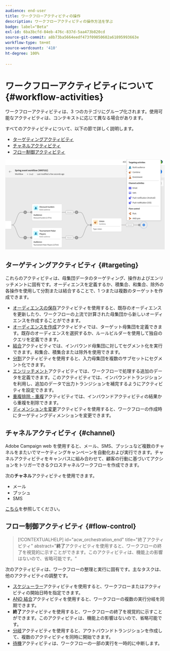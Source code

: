 ```yaml
---
audience: end-user
title: ワークフローアクティビティの操作
description: ワークフローアクティビティの操作方法を学ぶ
badge: label="Beta"
exl-id: 6ba3bcfd-84eb-476c-837d-5aa473b820cd
source-git-commit: a8b73ba5664eedf473f09050602a61895993663e
workflow-type: tm+mt
source-wordcount: '410'
ht-degree: 100%

---
```



# ワークフローアクティビティについて {#workflow-activities}

ワークフローアクティビティは、3 つのカテゴリにグループ化されます。使用可能なアクティビティは、コンテキストに応じて異なる場合があります。

すべてのアクティビティについて、以下の節で詳しく説明します。

* [ターゲティングアクティビティ](#targeting)
* [チャネルアクティビティ](#channel)
* [フロー制御アクティビティ](#flow-control)

![](../assets/workflow-activities.png)

## ターゲティングアクティビティ {#targeting}

これらのアクティビティは、母集団データのターゲティング、操作およびエンリッチメントに固有です。オーディエンスを定義するか、積集合、和集合、除外の各操作を使用して分割または結合することで、1 つまたは複数のターゲットを作成できます。

* [オーディエンスの保存](save-audience.md)アクティビティを使用すると、既存のオーディエンスを更新したり、ワークフローの上流で計算された母集団から新しいオーディエンスを作成することができます。
* [オーディエンスを作成](build-audience.md)アクティビティでは、ターゲット母集団を定義できます。既存のオーディエンスを選択するか、ルールビルダーを使用して独自のクエリを定義できます。
* [結合](combine.md)アクティビティでは、インバウンド母集団に対してセグメント化を実行できます。和集合、積集合または除外を使用できます。
* [分割](split.md)アクティビティを使用すると、入力母集団を複数のサブセットにセグメント化できます。
* [エンリッチメント](enrichment.md)アクティビティでは、ワークフローで処理する追加のデータを定義できます。このアクティビティでは、インバウンドトランジションを利用し、追加のデータで出力トランジションを補完するようにアクティビティを設定できます。
* [重複排除 - 重複](deduplication.md)アクティビティでは、インバウンドアクティビティの結果から重複を削除できます。
* [ディメンションを変更](change-dimension.md)アクティビティを使用すると、ワークフローの作成時にターゲティングディメンションを変更できます。

## チャネルアクティビティ {#channel}

Adobe Campaign web を使用すると、メール、SMS、プッシュなど複数のチャネルをまたいでマーケティングキャンペーンを自動化および実行できます。チャネルアクティビティをキャンバスに組み合わせて、顧客の行動に基づいてアクションをトリガーできるクロスチャネルワークフローを作成できます。

次の&#x200B;**チャネル**&#x200B;アクティビティを使用できます。

* メール
* プッシュ
* SMS

[こちら](channels.md)を参照してください。

## フロー制御アクティビティ {#flow-control}


>[!CONTEXTUALHELP]
>id="acw_orchestration_end"
>title="終了アクティビティ"
>abstract="**終了**&#x200B;アクティビティを使用すると、ワークフローの終了を視覚的に示すことができます。このアクティビティは、機能上の影響はないので、省略可能です。"

次のアクティビティは、ワークフローの整理と実行に固有です。主なタスクは、他のアクティビティの調整です。

* [スケジューラー](scheduler.md)アクティビティを使用すると、ワークフローまたはアクティビティの開始日時を指定できます。
* [AND 結合](and-join.md)アクティビティを使用すると、ワークフローの複数の実行分岐を同期できます。
* **終了**&#x200B;アクティビティを使用すると、ワークフローの終了を視覚的に示すことができます。このアクティビティは、機能上の影響はないので、省略可能です。
* [分岐](fork.md)アクティビティを使用すると、アウトバウンドトランジションを作成して、複数のアクティビティを同時に開始できます。
* [待機](wait.md)アクティビティは、ワークフローの一部の実行を一時的に中断します。

<!--
## Data management activities {#data-management}

overview: what they're used for
which use case you can perform with them

list available activites + short description + ref to section
-->

